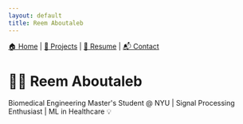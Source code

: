 ```yaml
---
layout: default
title: Reem Aboutaleb
---
```


[🏠 Home](index.md) | [💼 Projects](#💼-projects) | [📄 Resume](resume.md) | [📬 Contact](#📬-contact-me)

# 👩‍🔬 Reem Aboutaleb

Biomedical Engineering Master's Student @ NYU | Signal Processing Enthusiast | ML in Healthcare 💡



